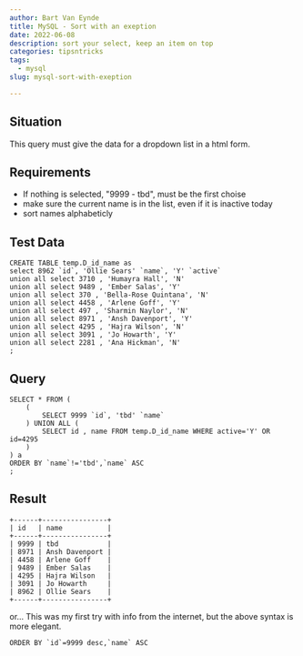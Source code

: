 ```yaml
---
author: Bart Van Eynde
title: MySQL - Sort with an exeption
date: 2022-06-08
description: sort your select, keep an item on top
categories: tipsntricks
tags:
  - mysql
slug: mysql-sort-with-exeption

---
```


## Situation
This query must give the data for a dropdown list in a html form.

## Requirements
 * If nothing is selected, "9999 - tbd", must be the first choise
 * make sure the current name is in the list, even if it is inactive today
 * sort names alphabeticly 


## Test Data
```mysql
CREATE TABLE temp.D_id_name as
select 8962 `id`, 'Ollie Sears' `name`, 'Y' `active`
union all select 3710 , 'Humayra Hall', 'N' 
union all select 9489 , 'Ember Salas', 'Y' 
union all select 370 , 'Bella-Rose Quintana', 'N' 
union all select 4458 , 'Arlene Goff', 'Y' 
union all select 497 , 'Sharmin Naylor', 'N' 
union all select 8971 , 'Ansh Davenport', 'Y' 
union all select 4295 , 'Hajra Wilson', 'N' 
union all select 3091 , 'Jo Howarth', 'Y' 
union all select 2281 , 'Ana Hickman', 'N' 
;
```

## Query
```mysql
SELECT * FROM ( 
    ( 
        SELECT 9999 `id`, 'tbd' `name` 
    ) UNION ALL ( 
        SELECT id , name FROM temp.D_id_name WHERE active='Y' OR id=4295 
    ) 
) a 
ORDER BY `name`!='tbd',`name` ASC 
;
```

## Result
```
+------+----------------+
| id   | name           |
+------+----------------+
| 9999 | tbd            |
| 8971 | Ansh Davenport |
| 4458 | Arlene Goff    |
| 9489 | Ember Salas    |
| 4295 | Hajra Wilson   |
| 3091 | Jo Howarth     |
| 8962 | Ollie Sears    |
+------+----------------+
```

or...
This was my first try with info from the internet, but the above syntax is more elegant.
```
ORDER BY `id`=9999 desc,`name` ASC 
```